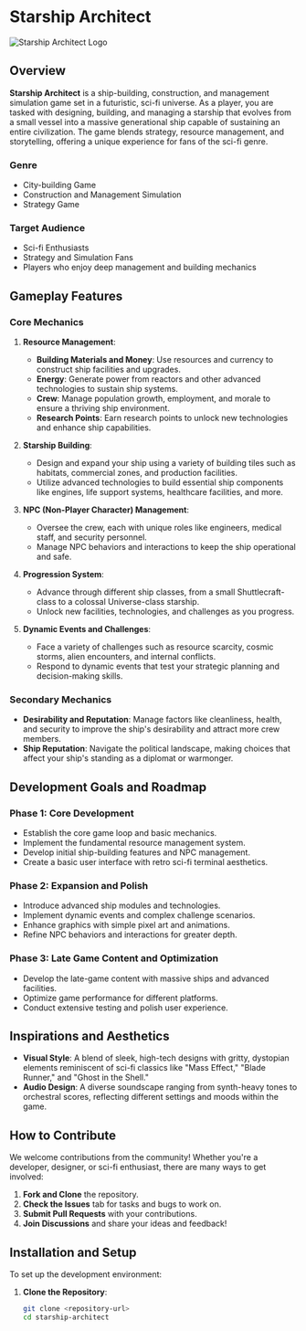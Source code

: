 # **Starship Architect**

![Starship Architect Logo](assets/logo.png)

## **Overview**

**Starship Architect** is a ship-building, construction, and management simulation game set in a futuristic, sci-fi universe. As a player, you are tasked with designing, building, and managing a starship that evolves from a small vessel into a massive generational ship capable of sustaining an entire civilization. The game blends strategy, resource management, and storytelling, offering a unique experience for fans of the sci-fi genre.

### **Genre**

- City-building Game
- Construction and Management Simulation
- Strategy Game

### **Target Audience**

- Sci-fi Enthusiasts
- Strategy and Simulation Fans
- Players who enjoy deep management and building mechanics

## **Gameplay Features**

### **Core Mechanics**

1. **Resource Management**:

   - **Building Materials and Money**: Use resources and currency to construct ship facilities and upgrades.
   - **Energy**: Generate power from reactors and other advanced technologies to sustain ship systems.
   - **Crew**: Manage population growth, employment, and morale to ensure a thriving ship environment.
   - **Research Points**: Earn research points to unlock new technologies and enhance ship capabilities.

2. **Starship Building**:

   - Design and expand your ship using a variety of building tiles such as habitats, commercial zones, and production facilities.
   - Utilize advanced technologies to build essential ship components like engines, life support systems, healthcare facilities, and more.

3. **NPC (Non-Player Character) Management**:

   - Oversee the crew, each with unique roles like engineers, medical staff, and security personnel.
   - Manage NPC behaviors and interactions to keep the ship operational and safe.

4. **Progression System**:

   - Advance through different ship classes, from a small Shuttlecraft-class to a colossal Universe-class starship.
   - Unlock new facilities, technologies, and challenges as you progress.

5. **Dynamic Events and Challenges**:
   - Face a variety of challenges such as resource scarcity, cosmic storms, alien encounters, and internal conflicts.
   - Respond to dynamic events that test your strategic planning and decision-making skills.

### **Secondary Mechanics**

- **Desirability and Reputation**: Manage factors like cleanliness, health, and security to improve the ship's desirability and attract more crew members.
- **Ship Reputation**: Navigate the political landscape, making choices that affect your ship's standing as a diplomat or warmonger.

## **Development Goals and Roadmap**

### **Phase 1: Core Development**

- Establish the core game loop and basic mechanics.
- Implement the fundamental resource management system.
- Develop initial ship-building features and NPC management.
- Create a basic user interface with retro sci-fi terminal aesthetics.

### **Phase 2: Expansion and Polish**

- Introduce advanced ship modules and technologies.
- Implement dynamic events and complex challenge scenarios.
- Enhance graphics with simple pixel art and animations.
- Refine NPC behaviors and interactions for greater depth.

### **Phase 3: Late Game Content and Optimization**

- Develop the late-game content with massive ships and advanced facilities.
- Optimize game performance for different platforms.
- Conduct extensive testing and polish user experience.

## **Inspirations and Aesthetics**

- **Visual Style**: A blend of sleek, high-tech designs with gritty, dystopian elements reminiscent of sci-fi classics like "Mass Effect," "Blade Runner," and "Ghost in the Shell."
- **Audio Design**: A diverse soundscape ranging from synth-heavy tones to orchestral scores, reflecting different settings and moods within the game.

## **How to Contribute**

We welcome contributions from the community! Whether you're a developer, designer, or sci-fi enthusiast, there are many ways to get involved:

1. **Fork and Clone** the repository.
2. **Check the Issues** tab for tasks and bugs to work on.
3. **Submit Pull Requests** with your contributions.
4. **Join Discussions** and share your ideas and feedback!

## **Installation and Setup**

To set up the development environment:

1. **Clone the Repository**:
   ```bash
   git clone <repository-url>
   cd starship-architect
   ```
